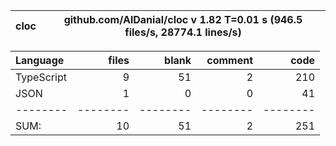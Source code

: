 
cloc|github.com/AlDanial/cloc v 1.82  T=0.01 s (946.5 files/s, 28774.1 lines/s)
--- | ---

Language|files|blank|comment|code
:-------|-------:|-------:|-------:|-------:
TypeScript|9|51|2|210
JSON|1|0|0|41
--------|--------|--------|--------|--------
SUM:|10|51|2|251

